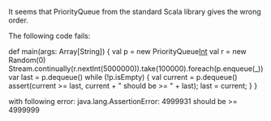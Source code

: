 It seems that PriorityQueue from the standard Scala library gives the wrong order.

The following code fails:

  def main(args: Array[String]) {
    val p = new PriorityQueue[Int]()
    val r = new Random(0)
    Stream.continually(r.nextInt(5000000)).take(100000).foreach(p.enqueue(_))
    var last = p.dequeue()
    while (!p.isEmpty) {
      val current = p.dequeue()
      assert(current >= last, current + " should be >= " + last);
      last = current;
    }
  }


with following error: java.lang.AssertionError: 4999931 should be >= 4999999

